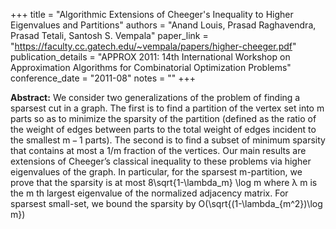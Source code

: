 +++
title = "Algorithmic Extensions of Cheeger's Inequality to Higher Eigenvalues and Partitions"
authors = "Anand Louis, Prasad Raghavendra, Prasad Tetali, Santosh S. Vempala"
paper_link = "https://faculty.cc.gatech.edu/~vempala/papers/higher-cheeger.pdf"
publication_details = "APPROX 2011: 14th International Workshop on Approximation Algorithms for Combinatorial Optimization Problems"
conference_date = "2011-08"
notes = ""
+++

<b>Abstract:</b>
We consider two generalizations of the problem of finding a sparsest cut in a graph. The first is to find a partition of the vertex set into m parts so as to minimize the sparsity of the partition (defined as the ratio of the weight of edges between parts to the total weight of edges incident to the smallest m − 1 parts). The second is to find a subset of minimum sparsity that contains at most a 1/m fraction of the vertices. Our main results are extensions of Cheeger’s classical inequality to these problems via higher eigenvalues of the graph. In particular, for the sparsest m-partition, we prove that the sparsity is at most 8\sqrt{1-\lambda_m} \log m where λ m is the m th largest eigenvalue of the normalized adjacency matrix. For sparsest small-set, we bound the sparsity by O(\sqrt{(1-\lambda_{m^2})\log m})
